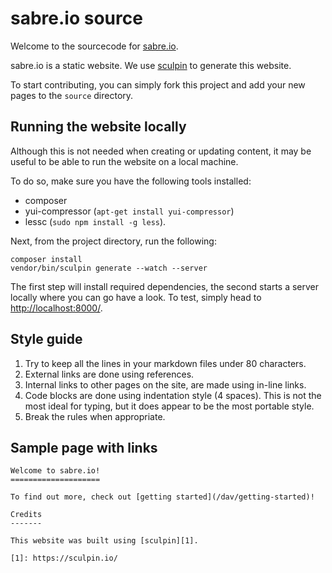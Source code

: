 sabre.io source
===============

Welcome to the sourcecode for [sabre.io][1].

sabre.io is a static website. We use [sculpin][2] to generate this website.

To start contributing, you can simply fork this project and add your new pages
to the `source` directory.

Running the website locally
---------------------------

Although this is not needed when creating or updating content, it may be
useful to be able to run the website on a local machine.

To do so, make sure you have the following tools installed:

* composer
* yui-compressor (`apt-get install yui-compressor`)
* lessc (`sudo npm install -g less`).

Next, from the project directory, run the following:

    composer install
    vendor/bin/sculpin generate --watch --server

The first step will install required dependencies, the second starts a server
locally where you can go have a look. To test, simply head to
<http://localhost:8000/>.

Style guide
-----------

1. Try to keep all the lines in your markdown files under 80 characters.
2. External links are done using references.
3. Internal links to other pages on the site, are made using in-line links.
4. Code blocks are done using indentation style (4 spaces). This is not the
   most ideal for typing, but it does appear to be the most portable style.
5. Break the rules when appropriate.

Sample page with links
----------------------

    Welcome to sabre.io!
    ====================

    To find out more, check out [getting started](/dav/getting-started)!

    Credits
    -------

    This website was built using [sculpin][1].

    [1]: https://sculpin.io/


[1]: http://sabre.io/
[2]: http://sculpin.io/
[3]: https://sculpin.io/download/
